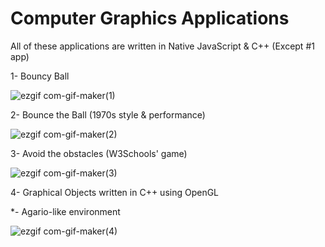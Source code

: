# Computer Graphics Applications

All of these applications are written in Native JavaScript & C++ (Except #1 app)

1- Bouncy Ball

![ezgif com-gif-maker(1)](https://user-images.githubusercontent.com/50156227/117072950-887f9f00-ad31-11eb-89de-07cb54d43f28.gif)


2- Bounce the Ball (1970s style & performance)

![ezgif com-gif-maker(2)](https://user-images.githubusercontent.com/50156227/117073497-47d45580-ad32-11eb-8176-3e213e17142a.gif)

3- Avoid the obstacles (W3Schools' game)

![ezgif com-gif-maker(3)](https://user-images.githubusercontent.com/50156227/117073897-e2349900-ad32-11eb-910d-56daac2694c7.gif)


4- Graphical Objects written in C++ using OpenGL


*- Agario-like environment

![ezgif com-gif-maker(4)](https://user-images.githubusercontent.com/50156227/117076292-77855c80-ad36-11eb-89e2-16a793f9d839.gif)
